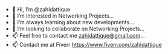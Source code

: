 - 👋 Hi, I’m @zahidattique
- 👀 I’m interested in Networking Projects...
- 🌱 I’m always learning about new developments...
- 💞️ I’m looking to collaborate on Networking Projects...
- 📫 Feel free to contact me zahidattique@gmail.com...
- 📫 Contact me at Fiverr https://www.fiverr.com/zahidattique

<!---
zahidattique/zahidattique is a ✨ special ✨ repository because its `README.md` (this file) appears on your GitHub profile.
You can click the Preview link to take a look at your changes.
--->
